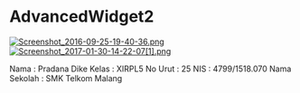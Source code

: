 # AdvancedWidget2
[![Screenshot_2016-09-25-19-40-36.png](http://s9.postimg.org/rmrce05an/Screenshot_2016_09_25_19_40_36.png)](http://postimg.org/image/5atjkm66j/)
<br>
[![Screenshot_2017-01-30-14-22-07[1].png](https://s29.postimg.org/slx3u86av/Screenshot_2017_01_30_14_22_07_1.png)](https://postimg.org/image/6mqp70pgj/)

Nama : Pradana Dike
Kelas : XIRPL5
No Urut : 25
NIS : 4799/1518.070
Nama Sekolah : SMK Telkom Malang
